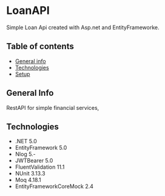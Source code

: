 # LoanAPI

Simple Loan Api created with Asp.net and  EntityFrameworke.



## Table of contents
* [General info](#general-info)
* [Technologies](#technologies)
* [Setup](#setup)

## General Info

RestAPI for simple financial services, 


## Technologies

* .NET 5.0
* EntityFramework 5.0
* Nlog 5.-
* JWTBearer 5.0
* FluentValidation 11.1
* NUnit 3.13.3
* Moq 4.18.1
* EntityFrameworkCoreMock 2.4
